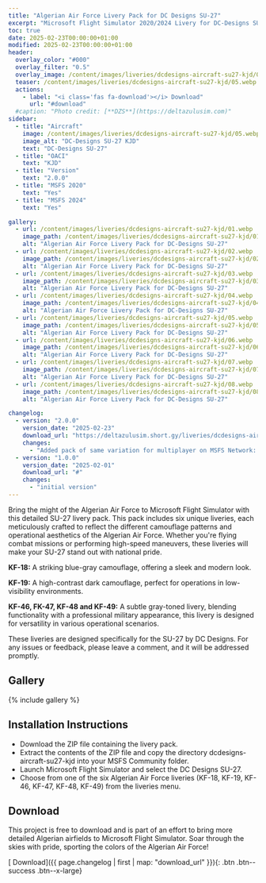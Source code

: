 ```yaml
---
title: "Algerian Air Force Livery Pack for DC Designs SU-27"
excerpt: "Microsoft Flight Simulator 2020/2024 Livery for DC-Designs SU-27"
toc: true
date: 2025-02-23T00:00:00+01:00
modified: 2025-02-23T00:00:00+01:00
header:
  overlay_color: "#000"
  overlay_filter: "0.5"
  overlay_image: /content/images/liveries/dcdesigns-aircraft-su27-kjd/05.webp
  teaser: /content/images/liveries/dcdesigns-aircraft-su27-kjd/05.webp
  actions:
    - label: "<i class='fas fa-download'></i> Download"
      url: "#download"
  #caption: "Photo credit: [**DZS**](https://deltazulusim.com)"
sidebar:
  - title: "Aircraft"
    image: /content/images/liveries/dcdesigns-aircraft-su27-kjd/05.webp
    image_alt: "DC-Designs SU-27 KJD"
    text: "DC-Designs SU-27"
  - title: "OACI"
    text: "KJD"
  - title: "Version"
    text: "2.0.0"
  - title: "MSFS 2020"
    text: "Yes"
  - title: "MSFS 2024"
    text: "Yes"

gallery:
  - url: /content/images/liveries/dcdesigns-aircraft-su27-kjd/01.webp
    image_path: /content/images/liveries/dcdesigns-aircraft-su27-kjd/01.webp
    alt: "Algerian Air Force Livery Pack for DC-Designs SU-27"
  - url: /content/images/liveries/dcdesigns-aircraft-su27-kjd/02.webp
    image_path: /content/images/liveries/dcdesigns-aircraft-su27-kjd/02.webp
    alt: "Algerian Air Force Livery Pack for DC-Designs SU-27"
  - url: /content/images/liveries/dcdesigns-aircraft-su27-kjd/03.webp
    image_path: /content/images/liveries/dcdesigns-aircraft-su27-kjd/03.webp
    alt: "Algerian Air Force Livery Pack for DC-Designs SU-27"
  - url: /content/images/liveries/dcdesigns-aircraft-su27-kjd/04.webp
    image_path: /content/images/liveries/dcdesigns-aircraft-su27-kjd/04.webp
    alt: "Algerian Air Force Livery Pack for DC-Designs SU-27"
  - url: /content/images/liveries/dcdesigns-aircraft-su27-kjd/05.webp
    image_path: /content/images/liveries/dcdesigns-aircraft-su27-kjd/05.webp
    alt: "Algerian Air Force Livery Pack for DC-Designs SU-27"
  - url: /content/images/liveries/dcdesigns-aircraft-su27-kjd/06.webp
    image_path: /content/images/liveries/dcdesigns-aircraft-su27-kjd/06.webp
    alt: "Algerian Air Force Livery Pack for DC-Designs SU-27"
  - url: /content/images/liveries/dcdesigns-aircraft-su27-kjd/07.webp
    image_path: /content/images/liveries/dcdesigns-aircraft-su27-kjd/07.webp
    alt: "Algerian Air Force Livery Pack for DC-Designs SU-27"
  - url: /content/images/liveries/dcdesigns-aircraft-su27-kjd/08.webp
    image_path: /content/images/liveries/dcdesigns-aircraft-su27-kjd/08.webp
    alt: "Algerian Air Force Livery Pack for DC-Designs SU-27"

changelog:
  - version: "2.0.0"
    version_date: "2025-02-23"
    download_url: "https://deltazulusim.short.gy/liveries/dcdesigns-aircraft-su27-kjd/v2.0.0"
    changes:
      - "Added pack of same variation for multiplayer on MSFS Network: KF-12, KF-15, KF-16, KF-21, KF-33, KF-46"
  - version: "1.0.0"
    version_date: "2025-02-01"
    download_url: "#"
    changes:
      - "initial version"
---
```


Bring the might of the Algerian Air Force to Microsoft Flight Simulator with this detailed SU-27 livery pack. This pack includes six unique liveries, each meticulously crafted to reflect the different camouflage patterns and operational aesthetics of the Algerian Air Force. Whether you're flying combat missions or performing high-speed maneuvers, these liveries will make your SU-27 stand out with national pride.

**KF-18:** A striking blue-gray camouflage, offering a sleek and modern look.

**KF-19:** A high-contrast dark camouflage, perfect for operations in low-visibility environments.

**KF-46, FK-47, KF-48 and KF-49:** A subtle gray-toned livery, blending functionality with a professional military appearance, this livery is designed for versatility in various operational scenarios.

These liveries are designed specifically for the SU-27 by DC Designs.
For any issues or feedback, please leave a comment, and it will be addressed promptly.

## Gallery 
{% include gallery %}

## Installation Instructions
- Download the ZIP file containing the livery pack.
- Extract the contents of the ZIP file and copy the directory dcdesigns-aircraft-su27-kjd into your MSFS Community folder.
- Launch Microsoft Flight Simulator and select the DC Designs SU-27.
- Choose from one of the six Algerian Air Force liveries (KF-18, KF-19, KF-46, KF-47, KF-48, KF-49) from the liveries menu.

## Download
This project is free to download and is part of an effort to bring more detailed Algerian airfields to Microsoft Flight Simulator. Soar through the skies with pride, sporting the colors of the Algerian Air Force!

[<i class='fas fa-download'></i> Download]({{ page.changelog | first | map: "download_url" }}){: .btn .btn--success .btn--x-large}